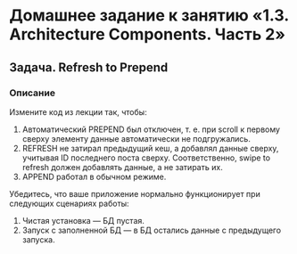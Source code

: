 # Домашнее задание к занятию «1.3. Architecture Components. Часть 2»

## Задача. Refresh to Prepend

### Описание

Измените код из лекции так, чтобы:
1. Автоматический PREPEND был отключен, т. е. при scroll к первому сверху элементу данные автоматически не подгружались.
1. REFRESH не затирал предыдущий кеш, а добавлял данные сверху, учитывая ID последнего поста сверху. Соответственно, swipe to refresh должен добавлять данные, а не затирать их.
1. APPEND работал в обычном режиме.

Убедитесь, что ваше приложение нормально функционирует при следующих сценариях работы:
1. Чистая установка — БД пустая.
1. Запуск с заполненной БД — в БД остались данные с предыдущего запуска.